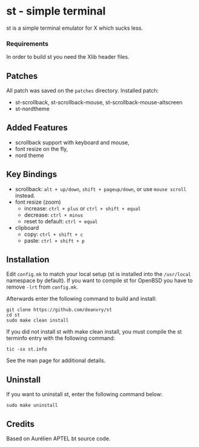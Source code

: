 # st - simple terminal
st is a simple terminal emulator for X which sucks less.

### Requirements
In order to build st you need the Xlib header files.

## Patches
All patch was saved on the `patches` directory. Installed patch:
- st-scrollback, st-scrollback-mouse, st-scrollback-mouse-altscreen
- st-nordtheme

## Added Features
- scrollback support with keyboard and mouse,
- font resize on the fly,
- nord theme
 
## Key Bindings
- scrollback: `alt + up/down`, `shift + pageup/down`, or use `mouse scroll` instead.
- font resize (zoom)
  - increase: `ctrl + plus` or `ctrl + shift + equal`
  - decrease: `ctrl + minus`
  - reset to default: `ctrl + equal`
- clipboard
  - copy: `ctrl + shift + c`
  - paste: `ctrl + shift + p`

## Installation
Edit `config.mk` to match your local setup (st is installed into the `/usr/local` namespace by default). 
If you want to compile st for OpenBSD you have to remove `-lrt` from `config.mk`.

Afterwards enter the following command to build and install:

    git clone https://github.com/deanvry/st
    cd st
    sudo make clean install

If you did not install st with make clean install, you must compile
the st terminfo entry with the following command:

    tic -sx st.info

See the man page for additional details.

## Uninstall
If you want to uninstall st, enter the following command below:

    sudo make uninstall

## Credits
Based on Aurélien APTEL <aurelien dot aptel at gmail dot com> bt source code.
